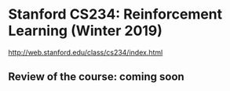 # Stanford CS234: Reinforcement Learning (Winter 2019)
http://web.stanford.edu/class/cs234/index.html


## Review of the course: coming soon

